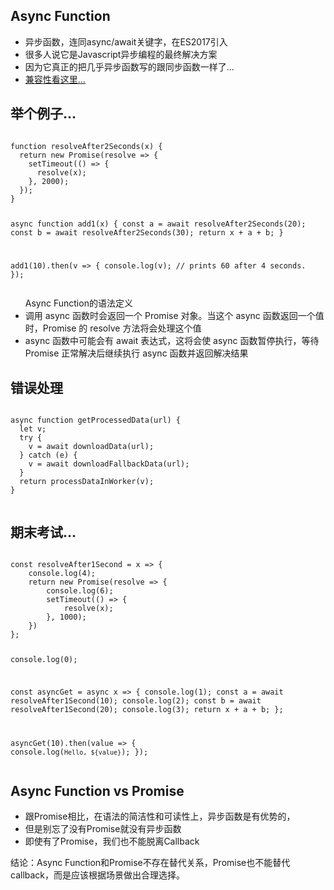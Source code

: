 <section>
    <h1>Async Function</h1>
    <ul>
        <li>异步函数，连同async/await关键字，在ES2017引入</li>
        <li>很多人说它是Javascript异步编程的最终解决方案</li>
        <li>因为它真正的把几乎异步函数写的跟同步函数一样了...</li>
        <li><a href="https://caniuse.com/#search=async" target="_blank">兼容性看这里...</a></li>
    </ul>
</section>
<section>
    <h1>举个例子...</h1>
    <pre><code>
function resolveAfter2Seconds(x) {
  return new Promise(resolve => {
    setTimeout(() => {
      resolve(x);
    }, 2000);
  });
}


async function add1(x) {
  const a = await resolveAfter2Seconds(20);
  const b = await resolveAfter2Seconds(30);
  return x + a + b;
}

add1(10).then(v => {
  console.log(v);  // prints 60 after 4 seconds.
});
    </code></pre>
    <ul class="fragment">Async Function的语法定义
        <li>调用 async 函数时会返回一个 Promise 对象。当这个 async 函数返回一个值时，Promise 的 resolve 方法将会处理这个值</li>
        <li>async 函数中可能会有 await 表达式，这将会使 async 函数暂停执行，等待 Promise 正常解决后继续执行 async 函数并返回解决结果</li>
    </ul>
</section>
<section>
    <h1>错误处理</h1>
    <pre class="fragment" data-fragment-index="1"><code>
async function getProcessedData(url) {
  let v;
  try {
    v = await downloadData(url);
  } catch (e) {
    v = await downloadFallbackData(url);
  }
  return processDataInWorker(v);
}
    </code></pre>
</section>
<section>
    <h1>期末考试...</h1>
    <pre><code>
const resolveAfter1Second = x => {
    console.log(4);
    return new Promise(resolve => {
        console.log(6);
        setTimeout(() => {
            resolve(x);
        }, 1000);
    })
};

console.log(0);

const asyncGet = async x => {
    console.log(1);
    const a = await resolveAfter1Second(10);
    console.log(2);
    const b = await resolveAfter1Second(20);
    console.log(3);
    return x + a + b;
};

asyncGet(10).then(value => {
    console.log(`Hello, ${value}`);
});
    </code></pre>
</section>
<section>
    <h1>Async Function vs Promise</h1>
    <ul>
        <li class="fragment">跟Promise相比，在语法的简洁性和可读性上，异步函数是有优势的，</li>
        <li class="fragment">但是别忘了没有Promise就没有异步函数</li>
        <li class="fragment">即使有了Promise，我们也不能脱离Callback</li>
    </ul>
    <p class="fragment">结论：Async Function和Promise不存在替代关系，Promise也不能替代callback，而是应该根据场景做出合理选择。</p>
</section>